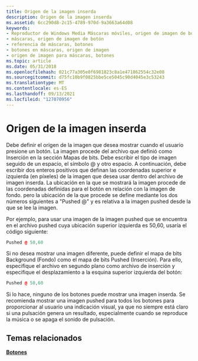 ```yaml
---
title: Origen de la imagen inserda
description: Origen de la imagen inserda
ms.assetid: 6cc290d8-2c15-4789-970d-9a3663a64d08
keywords:
- Reproductor de Windows Media Máscaras móviles, origen de imagen de botón
- máscaras, origen de imagen de botón
- referencia de máscaras, botones
- botones en máscaras, origen de imagen
- origen de imagen para máscaras, botones
ms.topic: article
ms.date: 05/31/2018
ms.openlocfilehash: 021c77a305e0f6981823c8a1e471862554c32e08
ms.sourcegitcommit: d75fc10b9f0825bbe5ce5045c90d4045e3c53243
ms.translationtype: MT
ms.contentlocale: es-ES
ms.lasthandoff: 09/13/2021
ms.locfileid: "127070956"
---
```

# <a name="pushed-image-source"></a>Origen de la imagen inserda

Debe definir el origen de la imagen que desea mostrar cuando el usuario presione un botón. La imagen procede del archivo que definió como Inserción en la sección Mapas de bits. Debe escribir el tipo de imagen seguido de un espacio, el símbolo @ y otro espacio. A continuación, debe escribir dos enteros positivos que definan las coordenadas superior e izquierda (en píxeles) de la imagen que desea usar dentro del archivo de imagen inserda. La ubicación en la que se mostrará la imagen procede de las coordenadas definidas para el botón en relación con la imagen de fondo. pero la ubicación de la que procede se define mediante los dos números siguientes a "Pushed @" y es relativa a la imagen pushed desde la que se lee la imagen.

Por ejemplo, para usar una imagen de la imagen pushed que se encuentra en el archivo pushed cuya ubicación superior izquierda es 50,60, usaría el código siguiente:


```C++
Pushed @ 50,60

```



Si no desea mostrar una imagen diferente, puede definir el mapa de bits Background (Fondo) como el mapa de bits Pushed (Inserción). Para ello, especifique el archivo en segundo plano como archivo de inserción y especifique el desplazamiento a la esquina superior izquierda del botón:


```C++
Pushed @ 50,60

```



Si lo hace, ninguno de los botones puede mostrar una imagen inserda. Se recomienda mostrar una imagen pushed para todos los botones para proporcionar al usuario una indicación visual, ya que no siempre está claro si una pulsación genera un resultado, especialmente cuando se reproduce la música o se apaga el sonido de pulsación.

## <a name="related-topics"></a>Temas relacionados

<dl> <dt>

[**Botones**](buttons.md)
</dt> </dl>

 

 




